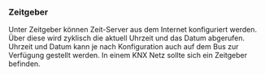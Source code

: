 ﻿### Zeitgeber

Unter Zeitgeber können Zeit-Server aus dem Internet konfiguriert werden. 
Über diese wird zyklisch die aktuell Uhrzeit und das Datum abgerufen.
Uhrzeit und Datum kann je nach Konfiguration auch auf dem Bus zur Verfügung gestellt werden.
In einem KNX Netz sollte sich ein Zeitgeber befinden.

